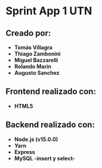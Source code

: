 # Sprint App 1 UTN

## Creado por:

* **Tomás Villagra**
* **Thiago Zambonini**
* **Miguel Bazzarelli**
* **Rolando Marin**
* **Augusto Sanchez**

## Frontend realizado con: 
* **HTML5** 

## Backend realizado con: 
* **Node.js (v15.0.0)** 
* **Yarn**  
* **Express** 
* **MySQL -insert y select-**
